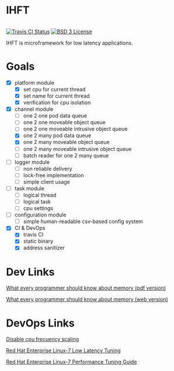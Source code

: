 # IHFT

<span style="display: inline-block;">

[![Travis CI Status](https://travis-ci.org/proydakov/ihft.svg?branch=master)](https://travis-ci.org/proydakov/ihft)
[![BSD 3 License](https://img.shields.io/badge/license-MIT-blue.svg)](https://github.com/proydakov/ihft/blob/master/LICENSE)
</span>

IHFT is microframework for low latency applications.

# Goals

- [x] platform module
  - [x] set cpu for current thread
  - [x] set name for current thread
  - [x] verification for cpu isolation
- [x] channel module
  - [ ] one 2 one pod data queue
  - [ ] one 2 one moveable object queue
  - [ ] one 2 one moveable intrusive object queue 
  - [x] one 2 many pod data queue
  - [x] one 2 many moveable object queue
  - [ ] one 2 many moveable intrusive object queue
  - [ ] batch reader for one 2 many queue
- [ ] logger module
  - [ ] non reliable delivery
  - [ ] lock-free implementation
  - [ ] simple client usage
- [ ] task module
  - [ ] logical thread
  - [ ] logical task
  - [ ] cpu settings
- [ ] configuration module
  - [ ] simple human-readable csv-based config system
- [x] CI & DevOps
  - [x] travis CI
  - [x] static binary
  - [x] address sanitizer

# Dev Links

[What every programmer should know about memory (pdf version)](https://people.freebsd.org/~lstewart/articles/cpumemory.pdf)

[What every programmer should know about memory (web version)](https://lwn.net/Articles/250967)

# DevOps Links

[Disable cpu frecuency scaling](https://nixcp.com/disable-cpu-frecuency-scaling/)

[Red Hat Enterprise Linux-7 Low Latency Tuning](https://access.redhat.com/sites/default/files/attachments/201501-perf-brief-low-latency-tuning-rhel7-v2.1.pdf)

[Red Hat Enterprise Linux-7 Performance Tuning Guide](https://access.redhat.com/documentation/en-us/red_hat_enterprise_linux/7/pdf/performance_tuning_guide/Red_Hat_Enterprise_Linux-7-Performance_Tuning_Guide-en-US.pdf)
